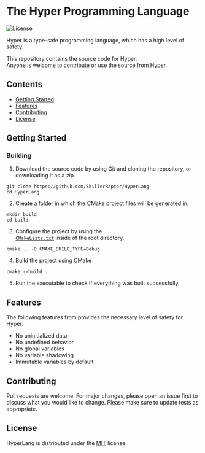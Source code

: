 # The Hyper Programming Language

[![License](https://img.shields.io/badge/license-MIT-yellow?style=flat)](https://github.com/SkillerRaptor/HyperLang/blob/master/LICENSE)

Hyper is a type-safe programming language, which has a high level of safety.

This repository contains the source code for Hyper. <br />
Anyone is welcome to contribute or use the source from Hyper.

## Contents

- [Getting Started](#getting-started)
- [Features](#features)
- [Contributing](#contributing)
- [License](#license)

## Getting Started

### Building

1. Download the source code by using Git and cloning the repository, or
   downloading it as a zip.

```shell
git clone https://github.com/SkillerRaptor/HyperLang
cd HyperLang
```

2. Create a folder in which the CMake project files will be generated in.

```shell
mkdir build
cd build
```

3. Configure the project by using
   the <code><a href="https://github.com/SkillerRaptor/HyperLang/blob/master/CMakeLists.txt">
   CMakeLists.txt</a></code> inside of the root directory.

```shell
cmake .. -D CMAKE_BUILD_TYPE=Debug
```

4. Build the project using CMake

```shell
cmake --build .
```

5. Run the executable to check if everything was built successfully.

## Features

The following features from provides the necessary level of safety for Hyper:

- No uninitialized data
- No undefined behavior
- No global variables
- No variable shadowing
- Immutable variables by default

## Contributing

Pull requests are welcome. For major changes, please open an issue first to
discuss what you would like to change. Please make sure to update tests as
appropriate.

## License

HyperLang is distributed under
the [MIT](https://github.com/SkillerRaptor/HyperLang/blob/master/LICENSE)
license.
